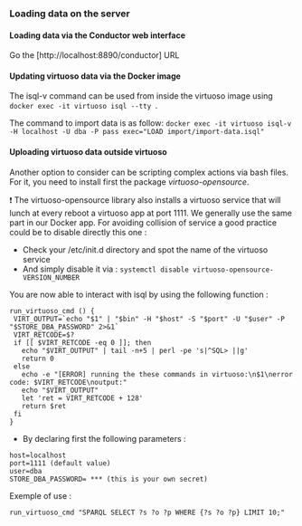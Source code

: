 ### Loading data on the server

#### Loading data via the Conductor web interface

Go the [http://localhost:8890/conductor] URL

#### Updating virtuoso data via the Docker image
The isql-v command can be used from inside the virtuoso image using
`docker exec -it virtuoso isql --tty `.

The command to import data is as follow:
`docker exec -it virtuoso isql-v -H localhost -U dba -P pass exec="LOAD import/import-data.isql"`

#### Uploading virtuoso data outside virtuoso

Another option to consider can be scripting complex actions via bash files. For it, you need to install first the package *virtuoso-opensource*.

:exclamation: The virtuoso-opensource library also installs a virtuoso service that will lunch at every reboot a virtuoso app at port 1111. We generally use the same part in our Docker app. For avoiding collision of service a good practice could be to disable directly this one :
* Check your /etc/init.d directory and spot the name of the virtuoso service
* And simply disable it via : ```systemctl disable virtuoso-opensource-VERSION_NUMBER```

You are now able to interact with isql by using the following function  :
```
run_virtuoso_cmd () {
 VIRT_OUTPUT=`echo "$1" | "$bin" -H "$host" -S "$port" -U "$user" -P "$STORE_DBA_PASSWORD" 2>&1`
 VIRT_RETCODE=$?
 if [[ $VIRT_RETCODE -eq 0 ]]; then
   echo "$VIRT_OUTPUT" | tail -n+5 | perl -pe 's|^SQL> ||g'
   return 0
 else
   echo -e "[ERROR] running the these commands in virtuoso:\n$1\nerror code: $VIRT_RETCODE\noutput:"
   echo "$VIRT_OUTPUT"
   let 'ret = VIRT_RETCODE + 128'
   return $ret
 fi
}
```
* By declaring first the following parameters :
```
host=localhost  
port=1111 (default value)
user=dba
STORE_DBA_PASSWORD= *** (this is your own secret)
```

Exemple of use :
```
run_virtuoso_cmd "SPARQL SELECT ?s ?o ?p WHERE {?s ?o ?p} LIMIT 10;"
```
